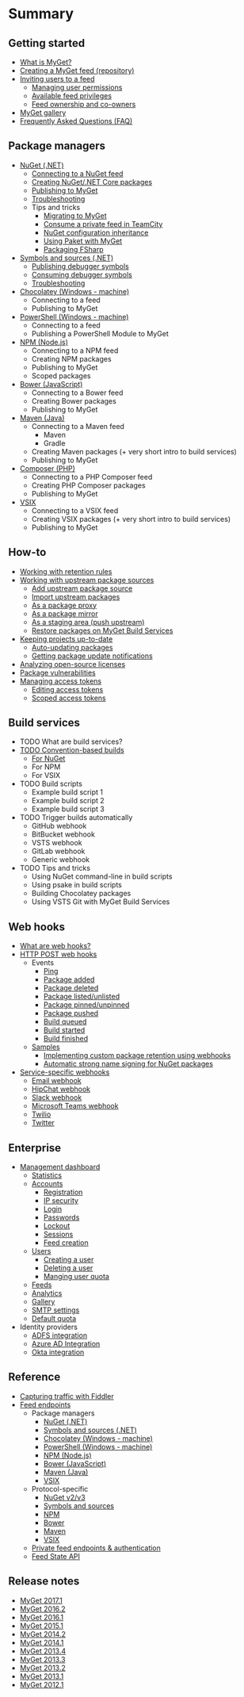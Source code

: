 # Summary

## Getting started

* [What is MyGet?](README.md)
* [Creating a MyGet feed \(repository\)](creating-a-myget-repository.md)
* [Inviting users to a feed](inviting-users-to-a-feed.md)
  * [Managing user permissions](inviting-users-to-a-feed.md#managing-user-permissions)
  * [Available feed privileges](inviting-users-to-a-feed.md#available-feed-privileges)
  * [Feed ownership and co-owners](inviting-users-to-a-feed.md#feed-ownership-and-co-owners)
* [MyGet gallery](myget-gallery.md)
* [Frequently Asked Questions \(FAQ\)](frequently-asked-questions-faq.md)

## Package managers

* [NuGet \(.NET\)](package-managers/nuget.md)
  * [Connecting to a NuGet feed](package-managers/nuget.md#connecting-to-a-nuget-feed)
  * [Creating NuGet/.NET Core packages](package-managers/nuget.md#creating-nugetnet-core-packages)
  * [Publishing to MyGet](package-managers/nuget.md#publishing-to-myget)
  * [Troubleshooting](package-managers/nuget.md#troubleshooting)
  * Tips and tricks
    * [Migrating to MyGet](package-managers/tips-tricks/migrating-to-myget.md)
    * [Consume a private feed in TeamCity](package-managers/tips-tricks/consume-a-private-feed-in-teamcity.md)
    * [NuGet configuration inheritance](package-managers/tips-tricks/nuget-configuration-inheritance.md)
    * [Using Paket with MyGet](package-managers/tips-tricks/using-paket-with-myget.md)
    * [Packaging FSharp](package-managers/tips-tricks/packaging-fsharp.md)
* [Symbols and sources \(.NET\)](package-managers/symbols-and-sources.md)
  * [Publishing debugger symbols](package-managers/symbols-and-sources.md#publishing-debugger-symbols)
  * [Consuming debugger symbols](package-managers/symbols-and-sources.md#consuming-debugger-symbols)
  * [Troubleshooting](package-managers/symbols-and-sources.md#troubleshooting)
* [Chocolatey \(Windows - machine\)](package-managers/chocolatey.md)
  * Connecting to a feed
  * Publishing to MyGet
* [PowerShell \(Windows - machine\)](package-managers/powershell.md)
  * Connecting to a feed
  * Publishing a PowerShell Module to MyGet
* [NPM \(Node.js\)](package-managers/npm.md)
  * Connecting to a NPM feed
  * Creating NPM packages
  * Publishing to MyGet
  * Scoped packages
* [Bower \(JavaScript\)](package-managers/bower.md)
  * Connecting to a Bower feed
  * Creating Bower packages
  * Publishing to MyGet
* [Maven \(Java\)](package-managers/maven.md)
  * Connecting to a Maven feed
    * Maven
    * Gradle
  * Creating Maven packages \(+ very short intro to build services\)
  * Publishing to MyGet
* [Composer \(PHP\)](package-managers/phpcomposer.md)
  * Connecting to a PHP Composer feed
  * Creating PHP Composer packages
  * Publishing to MyGet
* [VSIX](package-managers/vsix.md)
  * Connecting to a VSIX feed
  * Creating VSIX packages \(+ very short intro to build services\)
  * Publishing to MyGet

## How-to

* [Working with retention rules](how-to/package-retention-rules.md)
* [Working with upstream package sources](how-to/working-with-upstream-package-sources.md#adding-a-package-from-another-package-source)
  * [Add upstream package source](how-to/working-with-upstream-package-sources.md#adding-a-package-source-to-your-myget-feed)
  * [Import upstream packages](how-to/working-with-upstream-package-sources.md#Adding-a-package-from-another-package-source)
  * [As a package proxy](how-to/working-with-upstream-package-sources.md#proxy-packages-from-another-package-source)
  * [As a package mirror](how-to/working-with-upstream-package-sources.md#mirror-packages-from-another-package-source)
  * [As a staging area \(push upstream\)](how-to/working-with-upstream-package-sources.md#using-a-myget-feed-as-a-staging-area-before-pushing-upstream)
  * [Restore packages on MyGet Build Services](how-to/working-with-upstream-package-sources.md#using-upstream-package-sources-on-myget-build-services)
* [Keeping projects up-to-date](how-to/keeping-projects-up-to-date.md)
  * [Auto-updating packages](how-to/keeping-projects-up-to-date/auto-updating-packages.md)
  * [Getting package update notifications](how-to/keeping-projects-up-to-date/getting-package-update-notifications.md)
* [Analyzing open-source licenses](how-to/license-analysis.md)
* [Package vulnerabilities](how-to/package-vulnerabilities.md)
* [Managing access tokens](how-to/access-tokens.md)
  * [Editing access tokens](how-to/access-tokens.md#editing-access-tokens)
  * [Scoped access tokens](how-to/access-tokens.md#scoped-access-tokens)

## Build services

* TODO What are build services?
* [TODO Convention-based builds](build-services/todo-convention-based-builds.md)
  * [For NuGet](build-services/todo-convention-based-builds/for-nuget.md)
  * For NPM
  * For VSIX
* TODO Build scripts
  * Example build script 1
  * Example build script 2
  * Example build script 3
* TODO Trigger builds automatically
  * GitHub webhook
  * BitBucket webhook
  * VSTS webhook
  * GitLab webhook
  * Generic webhook
* TODO Tips and tricks
  * Using NuGet command-line in build scripts
  * Using psake in build scripts
  * Building Chocolatey packages
  * Using VSTS Git with MyGet Build Services

## Web hooks

* [What are web hooks?](webhooks/webhooks.md)
* [HTTP POST web hooks](webhooks/webhooks.md#http-post-webhook)
  * Events
    * [Ping](webhooks/webhooks.md#ping)
    * [Package added](webhooks/webhooks.md#package-added)
    * [Package deleted](webhooks/webhooks.md#package-deleted)
    * [Package listed\/unlisted](webhooks/webhooks.md#package-listed-unlisted)
    * [Package pinned\/unpinned](webhooks/webhooks.md#package-pinned-unpinned)
    * [Package pushed](webhooks/webhooks.md#package-pushed)
    * [Build queued](webhooks/webhooks.md#build-queued)
    * [Build started](webhooks/webhooks.md#build-started)
    * [Build finished](webhooks/webhooks.md#build-finished)
  * [Samples](webhooks/samples.md)
    * [Implementing custom package retention using webhooks](webhooks/samples.md#implementing-custom-package-retention-using-webhooks)
    * [Automatic strong name signing for NuGet packages](webhooks/samples.md#automatic-strong-name-signing-for-nuget-packages)
* [Service-specific webhooks](webhooks/webhooks.md#service-specific-webhooks)
  * [Email webhook](webhooks/webhooks.md#email-webhook)
  * [HipChat webhook](webhooks/webhooks.md#hipchat-webhook)
  * [Slack webhook](webhooks/webhooks.md#slack-webhook)
  * [Microsoft Teams webhook](webhooks/webhooks.md#microsoft-teams-webhook)
  * [Twilio](webhooks/webhooks.md#twilio-webhook)
  * [Twitter](webhooks/webhooks.md#twitter-webhook)

## Enterprise

* [Management dashboard](myget-enterprise/management-dashboard.md)
  * [Statistics](myget-enterprise/management-dashboard.md#statistics)
  * [Accounts](myget-enterprise/management-dashboard.md#accounts)
    * [Registration](myget-enterprise/management-dashboard.md#registration)
    * [IP security](myget-enterprise/management-dashboard.md#ip-security)
    * [Login](myget-enterprise/management-dashboard.md#registration-and-login)
    * [Passwords](myget-enterprise/management-dashboard.md#passwords)
    * [Lockout](myget-enterprise/management-dashboard.md#lockout)
    * [Sessions](myget-enterprise/management-dashboard.md#sessions)
    * [Feed creation](myget-enterprise/management-dashboard.md#feed-creation)
  * [Users](myget-enterprise/management-dashboard.md#users)
    * [Creating a user](myget-enterprise/management-dashboard.md#creating-a-user)
    * [Deleting a user](myget-enterprise/management-dashboard.md#deleting-a-user)
    * [Manging user quota](myget-enterprise/management-dashboard.md#managing-user-quota)
  * [Feeds](myget-enterprise/management-dashboard.md#feeds)
  * [Analytics](myget-enterprise/management-dashboard.md#analytics)
  * [Gallery](myget-enterprise/management-dashboard.md#gallery)
  * [SMTP settings](myget-enterprise/management-dashboard.md#smtp-settings)
  * [Default quota](myget-enterprise/management-dashboard.md#default-quota)
* Identity providers
  * [ADFS integration](myget-enterprise/adfs-integration.md)
  * [Azure AD Integration](myget-enterprise/azure-ad-integration.md)
  * [Okta integration](myget-enterprise/okta-integration.md)

## Reference

* [Capturing traffic with Fiddler](reference/capturing-traffic-with-fiddler.md)
* [Feed endpoints](reference/feed-endpoints.md)
  * Package managers
    * [NuGet \(.NET\)](reference/feed-endpoints.md#nuget-compatible-feed-endpoints)
    * [Symbols and sources \(.NET\)](reference/feed-endpoints.md#symbol-server-endpoints)
    * [Chocolatey \(Windows - machine\)](reference/feed-endpoints.md#nuget-compatible-feed-endpoints)
    * [PowerShell \(Windows - machine\)](reference/feed-endpoints.md#nuget-compatible-feed-endpoints)
    * [NPM \(Node.js\)](reference/feed-endpoints.md#npm-compatible-feed-endpoints)
    * [Bower \(JavaScript\)](reference/feed-endpoints.md#bower-compatible-feed-endpoints)
    * [Maven \(Java\)](reference/feed-endpoints.md#maven-compatible-feed-endpoints)
    * [VSIX](reference/feed-endpoints.md#vsix-compatible-feed-endpoints)
  * Protocol-specific
    * [NuGet v2\/v3](reference/feed-endpoints.md#nuget-compatible-feed-endpoints)
    * [Symbols and sources](reference/feed-endpoints.md#symbol-server-endpoints)
    * [NPM](reference/feed-endpoints.md#npm-compatible-feed-endpoints)
    * [Bower](reference/feed-endpoints.md#bower-compatible-feed-endpoints)
    * [Maven](reference/feed-endpoints.md#maven-compatible-feed-endpoints)
    * [VSIX](reference/feed-endpoints.md#vsix-compatible-feed-endpoints)
  * [Private feed endpoints & authentication](reference/feed-endpoints.md#private-feed-endpoints-and-authentication)
  * [Feed State API](reference/feed-state-api-endpoint.md)

## Release notes

* [MyGet 2017.1](release-notes/myget-20171.md)
* [MyGet 2016.2](release-notes/myget-2.2.md)
* [MyGet 2016.1](release-notes/myget-2.1.md)
* [MyGet 2015.1](release-notes/myget-2.0.md)
* [MyGet 2014.2](release-notes/myget-1.9.5.md)
* [MyGet 2014.1](release-notes/myget-1.9.md)
* [MyGet 2013.4](release-notes/myget-1.8.md)
* [MyGet 2013.3](release-notes/myget-1.7.md)
* [MyGet 2013.2](release-notes/myget-1.6.md)
* [MyGet 2013.1](release-notes/myget-1.5.md)
* [MyGet 2012.1](release-notes/myget-1.4.md)

